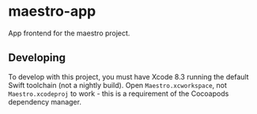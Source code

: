 # maestro-app
App frontend for the maestro project.

## Developing
To develop with this project, you must have Xcode 8.3 running the default Swift toolchain (not a nightly build). Open `Maestro.xcworkspace`, not `Maestro.xcodeproj` to work - this is a requirement of the Cocoapods dependency manager.
